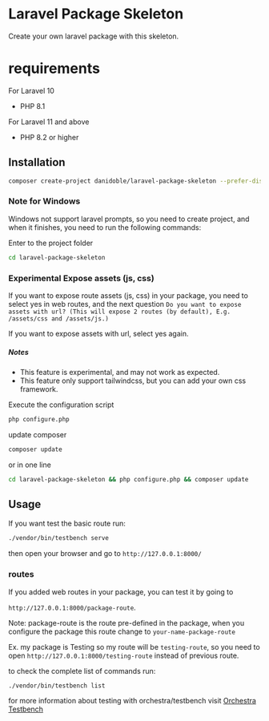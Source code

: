 # Laravel Package Skeleton

Create your own laravel package with this skeleton.

# requirements

For Laravel 10

* PHP 8.1

For Laravel 11 and above

* PHP 8.2 or higher

## Installation

```bash
composer create-project danidoble/laravel-package-skeleton --prefer-dist
```

### Note for Windows

Windows not support laravel prompts, so you need to create project, and when it finishes, you need to run the following
commands:

Enter to the project folder

```bash
cd laravel-package-skeleton
```

### Experimental Expose assets (js, css)

If you want to expose route assets (js, css) in your package, you need to select yes in web routes, and the next question
`Do you want to expose assets with url? (This will expose 2 routes (by default), E.g. /assets/css and /assets/js.)` 

If you want to expose assets with url, select yes again.

##### Notes
* This feature is experimental, and may not work as expected.
* This feature only support tailwindcss, but you can add your own css framework.

Execute the configuration script

```bash
php configure.php
```

update composer

```bash
composer update
```

or in one line

```bash
cd laravel-package-skeleton && php configure.php && composer update
```

## Usage

If you want test the basic route run:

```bash
./vendor/bin/testbench serve
```

then open your browser and go to `http://127.0.0.1:8000/`

### routes

If you added web routes in your package, you can test it by going to

`http://127.0.0.1:8000/package-route`.

Note: package-route is the route pre-defined in the package,
when you configure the package this route change to `your-name-package-route`

Ex. my package is Testing so my route will be `testing-route`, so you need to open `http://127.0.0.1:8000/testing-route`
instead of previous route.

to check the complete list of commands run:

```bash
./vendor/bin/testbench list
```

for more information about testing with orchestra/testbench visit
[Orchestra Testbench](https://packages.tools/testbench)
